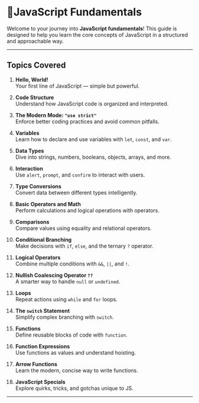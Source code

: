 #  📘JavaScript Fundamentals

Welcome to your journey into **JavaScript fundamentals**! This guide is designed to help you learn the core concepts of JavaScript in a structured and approachable way.

---

## Topics Covered

1. **Hello, World!**  
   Your first line of JavaScript — simple but powerful.

2. **Code Structure**  
   Understand how JavaScript code is organized and interpreted.

3. **The Modern Mode: `"use strict"`**  
   Enforce better coding practices and avoid common pitfalls.

4. **Variables**  
   Learn how to declare and use variables with `let`, `const`, and `var`.

5. **Data Types**  
   Dive into strings, numbers, booleans, objects, arrays, and more.

6. **Interaction**  
   Use `alert`, `prompt`, and `confirm` to interact with users.

7. **Type Conversions**  
   Convert data between different types intelligently.

8. **Basic Operators and Math**  
   Perform calculations and logical operations with operators.

9. **Comparisons**  
   Compare values using equality and relational operators.

10. **Conditional Branching**  
    Make decisions with `if`, `else`, and the ternary `?` operator.

11. **Logical Operators**  
    Combine multiple conditions with `&&`, `||`, and `!`.

12. **Nullish Coalescing Operator `??`**  
    A smarter way to handle `null` or `undefined`.

13. **Loops**  
    Repeat actions using `while` and `for` loops.

14. **The `switch` Statement**  
    Simplify complex branching with `switch`.

15. **Functions**  
    Define reusable blocks of code with `function`.

16. **Function Expressions**  
    Use functions as values and understand hoisting.

17. **Arrow Functions**  
    Learn the modern, concise way to write functions.

18. **JavaScript Specials**  
    Explore quirks, tricks, and gotchas unique to JS.

---


